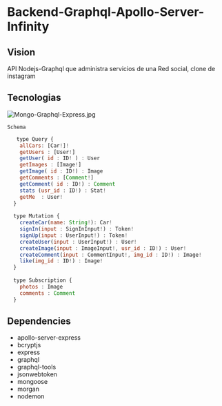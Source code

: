 # Backend-Graphql-Apollo-Server-Infinity

## Vision

API Nodejs-Graphql que administra servicios de una Red social, clone de instagram 

## Tecnologias
![Mongo-Graphql-Express.jpg](https://github.com/marcmacias96/Backend-Graphql-Apollo-Server-Infinity/blob/master/Mongo-Graphql-Express.jpg)


`Schema`


```javascript
   type Query {
    allCars: [Car!]!
    getUsers : [User!]
    getUser( id : ID! ) : User
    getImages : [Image!]
    getImage( id : ID!) : Image
    getComments : [Comment!]
    getComment( id : ID!) : Comment
    stats (usr_id : ID!) : Stat!
    getMe  : User!
  }
  
  type Mutation {
    createCar(name: String!): Car!
    signIn(input : SignInInput!) : Token!
    signUp(input : UserInput!) : Token!
    createUser(input : UserInput!) : User!
    createImage(input : ImageInput!, usr_id : ID!) : User!
    createComment(input : CommentInput!, img_id : ID!) : Image!
    like(img_id : ID!) : Image!
  }
  
  type Subscription {
    photos : Image
    comments : Comment
  }
```


## Dependencies

- apollo-server-express 
- bcryptjs
- express
- graphql 
- graphql-tools
- jsonwebtoken 
- mongoose
- morgan
- nodemon


